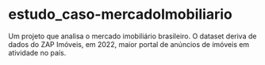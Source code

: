 # estudo_caso-mercadoImobiliario
Um projeto que analisa o mercado imobiliário brasileiro. O dataset deriva de dados do ZAP Imóveis, em 2022, maior portal de anúncios de imóveis em atividade no país.
